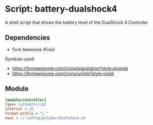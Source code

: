 # Script: battery-dualshock4

A shell script that shows the battery level of the DualShock 4 Controller

## Dependencies

- Font Awesome (Free)

Symbols used:
- https://fontawesome.com/icons/playstation?style=brands
- https://fontawesome.com/icons/unlink?style=solid

## Module

```ini
[module/controller]
type= custom/script
interval = 10
format-prefix = " "
exec = ~/.config/polybar/dualshock.sh

```
